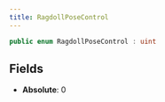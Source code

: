 ```yaml
---
title: RagdollPoseControl
---
```


```csharp
public enum RagdollPoseControl : uint
```

## Fields

- **Absolute**: 0

